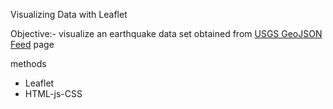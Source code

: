 Visualizing Data with Leaflet

Objective:- visualize an earthquake data set obtained from [USGS GeoJSON Feed](http://earthquake.usgs.gov/earthquakes/feed/v1.0/geojson.php) page

methods
- Leaflet
- HTML-js-CSS

